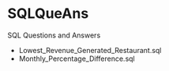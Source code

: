 # SQLQueAns
SQL Questions and Answers
* Lowest_Revenue_Generated_Restaurant.sql
* Monthly_Percentage_Difference.sql
